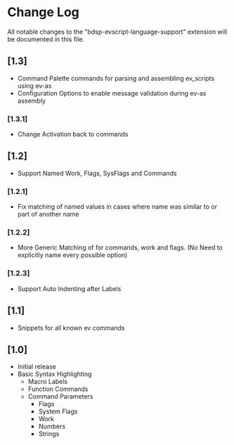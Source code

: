 # Change Log

All notable changes to the "bdsp-evscript-language-support" extension will be documented in this file.

## [1.3]

- Command Palette commands for parsing and assembling ev_scripts using ev-as
- Configuration Options to enable message validation during ev-as assembly

### [1.3.1]

- Change Activation back to commands

## [1.2]

- Support Named Work, Flags, SysFlags and Commands

### [1.2.1]

- Fix matching of named values in cases where name was similar to or part of another name

### [1.2.2]

- More Generic Matching of for commands, work and flags. (No Need to explicitly name every possible option)

### [1.2.3]

- Support Auto Indenting after Labels

## [1.1]

- Snippets for all known ev commands

## [1.0]

- Initial release
- Basic Syntax Highlighting
  - Macro Labels
  - Function Commands
  - Command Parameters
    - Flags
    - System Flags
    - Work
    - Numbers
    - Strings
